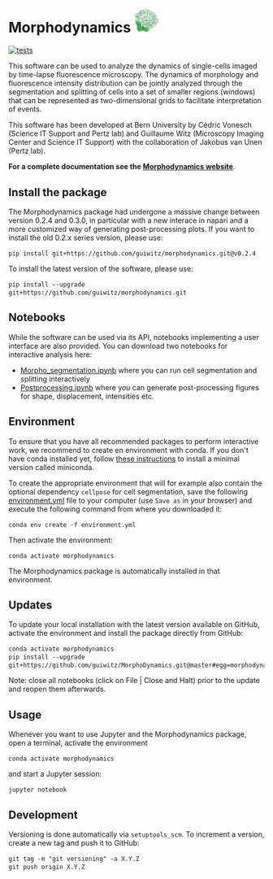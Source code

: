 # Morphodynamics <img src="/images/logo.png" alt="alt text" width="50">

[![tests](https://github.com/guiwitz/morphodynamics/workflows/tests/badge.svg)](https://github.com/guiwitz/morphodynamics/actions)

This software can be used to analyze the dynamics of single-cells imaged by time-lapse fluorescence microscopy. The dynamics of morphology and fluorescence intensity distribution can be jointly analyzed through the segmentation and splitting of cells into a set of smaller regions (windows) that can be represented as two-dimensional grids to facilitate interpretation of events.

This software has been developed at Bern University by Cédric Vonesch (Science IT Support and Pertz lab) and Guillaume Witz (Microscopy Imaging Center and Science IT Support) with the collaboration of Jakobus van Unen (Pertz lab).

**For a complete documentation see the [Morphodynamics website](https://guiwitz.github.io/MorphoDynamics/mydocs/Introduction.html)**.

## Install the package

The Morphodynamics package had undergone a massive change between version 0.2.4 and 0.3.0, in particular with a new interace in napari and a more customized way of generating post-processing plots. If you want to install the old 0.2.x series version, please use:

```
pip install git+https://github.com/guiwitz/morphodynamics.git@v0.2.4
```

To install the latest version of the software, please use:

```
pip install --upgrade git+https://github.com/guiwitz/morphodynamics.git
```

## Notebooks

While the software can be used via its API, notebooks implementing a user interface are also provided. You can download two notebooks for interactive analysis here:
- [Morpho_segmentation.ipynb](https://guiwitz.github.io/MorphoDynamics/Morpho_segmentation.ipynb) where you can run cell segmentation and splitting interactively
- [Postprocessing.ipynb](https://guiwitz.github.io/MorphoDynamics/Postprocessing.ipynb) where you can generate post-processing figures for shape, displacement, intensities etc.

## Environment

To ensure that you have all recommended packages to perform interactive work, we recommend to create en environment with conda. If you don't have conda installed yet, follow [these instructions](https://docs.conda.io/en/latest/miniconda.html) to install a minimal version called miniconda.

To create the appropriate environment that will for example also contain the optional dependency ```cellpose``` for cell segmentation, save the following [environment.yml](https://raw.githubusercontent.com/guiwitz/MorphoDynamics/master/environment.yml) file to your computer (use ```Save as``` in your browser) and execute the following command from where you downloaded it:

```
conda env create -f environment.yml
```

Then activate the environment:

```
conda activate morphodynamics
```

The Morphodynamics package is automatically installed in that environment.


## Updates

To update your local installation with the latest version available on GitHub, activate the environment and install the package directly from GitHub:

```
conda activate morphodynamics 
pip install --upgrade git+https://github.com/guiwitz/MorphoDynamics.git@master#egg=morphodynamics
```

Note: close all notebooks (click on File | Close and Halt) prior to the update and reopen them afterwards.

## Usage

Whenever you want to use Jupyter and the Morphodynamics package, open a terminal, activate the environment 

```
conda activate morphodynamics
```

and start a Jupyter session:

```
jupyter notebook
```

## Development

Versioning is done automatically via ```setuptools_scm```. To increment a version, create a new tag and push it to GitHub:

```
git tag -m "git versioning" -a X.Y.Z
git push origin X.Y.Z
```
